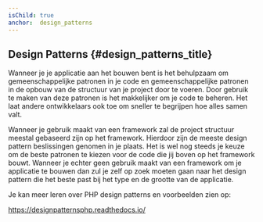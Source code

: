 ```yaml
---
isChild: true
anchor:  design_patterns
---
```


## Design Patterns {#design_patterns_title}

Wanneer je je applicatie aan het bouwen bent is het behulpzaam om gemeenschappelijke patronen in je code en gemeenschappelijke patronen in de opbouw van de structuur van je project door te voeren.
Door gebruik te maken van deze patronen is het makkelijker om je code te beheren. Het laat andere ontwikkelaars ook toe om sneller te begrijpen hoe alles samen valt.

Wanneer je gebruik maakt van een framework zal de project structuur meestal gebaseerd zijn op het framework. Hierdoor zijn de meeste design pattern beslissingen genomen in je plaats.
Het is wel nog steeds je keuze om de beste patronen te kiezen voor de code die jij boven op het framework bouwt.
Wanneer je echter geen gebruik maakt van een framework om je applicatie te bouwen dan zul je zelf op zoek moeten gaan naar het design pattern die het beste past bij het type en de grootte van de applicatie.

Je kan meer leren over PHP design patterns en voorbeelden zien op:

<https://designpatternsphp.readthedocs.io/>
